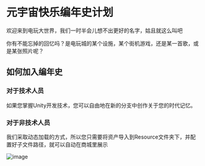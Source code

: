 # 元宇宙快乐编年史计划

欢迎来到电玩大世界，我们一时半会儿想不出更好的名字，姑且就这么叫吧

你有不能忘掉的回忆吗？是电玩城的某个设施，某个街机游戏，还是某一首歌，或是某张照片呢？

## 如何加入编年史

### 对于技术人员

如果您掌握Unity开发技术，您可以自由地在新的分支中创作关于您的时代记忆。

### 对于非技术人员

我们采取动态加载的方式，所以您只需要将资产导入到Resource文件夹下，并配置好子文件路径，就可以自动在商城里展示

![image](https://github.com/user-attachments/assets/1d40b8ea-4021-47fd-9089-0942abbc68d4)
